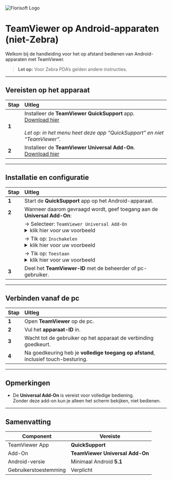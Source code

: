 ![Florisoft Logo](https://github.com/user-attachments/assets/c77d3ea7-ba54-4d45-b447-9cf960a49254)


# TeamViewer op Android-apparaten (niet-Zebra)

Welkom bij de handleiding voor het op afstand bedienen van Android-apparaten met TeamViewer.  
> **Let op:** Voor Zebra PDA’s gelden andere instructies.

---

## Vereisten op het apparaat

| Stap | Uitleg |
|:--|:--|
| **1** | Installeer de **TeamViewer QuickSupport** app.<br>[Download hier](https://play.google.com/store/apps/details?id=com.teamviewer.quicksupport.market)<br><br>*Let op: in het menu heet deze app “QuickSupport” en niet “TeamViewer”.* |
| **2** | Installeer de **TeamViewer Universal Add-On**.<br>[Download hier](https://play.google.com/store/apps/details?id=com.teamviewer.quicksupport.addon.universal) |

---

## Installatie en configuratie

| Stap | Uitleg |
|:--|:--|
| **1** | Start de **QuickSupport** app op het Android-apparaat. |
| **2** | Wanneer daarom gevraagd wordt, geef toegang aan de **Universal Add-On**: |
|   | → Selecteer: `TeamViewer Universal Add-On` <details><summary>klik hier voor uw voorbeeld</summary>![Example](https://github.com/user-attachments/assets/7be9f9f5-96ea-4a16-a7c9-02732e02d8e0)</details>|
|   | → Tik op: `Inschakelen` <details><summary>klik hier voor uw voorbeeld</summary>![Example](https://github.com/user-attachments/assets/0800adbd-8a04-43fb-8dc3-25afef35f4ed)</details> |
|   | → Tik op: `Toestaan` <details><summary>klik hier voor uw voorbeeld</summary>![Example](https://github.com/user-attachments/assets/19ee4574-3914-4b46-b33e-f388cb7f6885)</details> |
| **3** | Deel het **TeamViewer-ID** met de beheerder of pc-gebruiker. |

---

## Verbinden vanaf de pc

| Stap | Uitleg |
|:--|:--|
| **1** | Open **TeamViewer** op de pc. |
| **2** | Vul het **apparaat-ID** in. |
| **3** | Wacht tot de gebruiker op het apparaat de verbinding goedkeurt. |
| **4** | Na goedkeuring heb je **volledige toegang op afstand**, inclusief touch-besturing. |

---

## Opmerkingen

- De **Universal Add-On** is vereist voor volledige bediening.  
  Zonder deze add-on kun je alleen het scherm bekijken, niet bedienen.

---

## Samenvatting

| Component                  | Vereiste                                   |
|---------------------------|--------------------------------------------|
| TeamViewer App            | **QuickSupport**                           |
| Add-On                    | **TeamViewer Universal Add-On**            |
| Android-versie            | Minimaal Android **5.1**                   |
| Gebruikerstoestemming     | Verplicht                                  |
